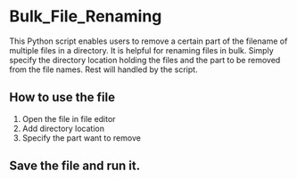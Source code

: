 # Bulk_File_Renaming
This Python script enables users to remove a certain part of the filename of multiple files in a directory. It is helpful for renaming files in bulk. Simply specify the directory location holding the files and the part to be removed from the file names. Rest will handled by the script.

## How to use the file
1. Open the file in file editor
2. Add directory location
3. Specify the part want to remove

## Save the file and run it.
